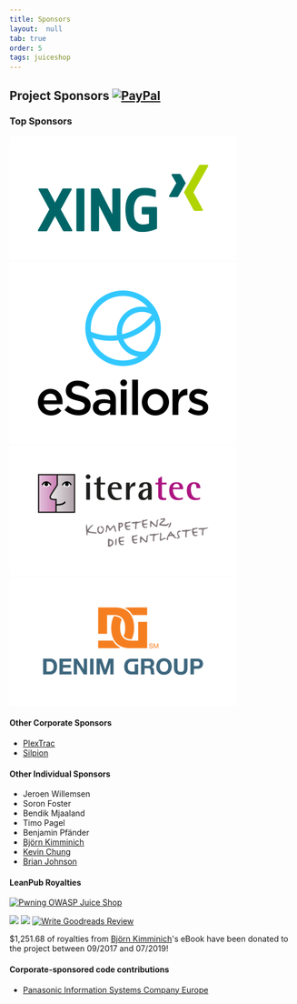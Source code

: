 ```yaml
---
title: Sponsors
layout:  null
tab: true
order: 5
tags: juiceshop
---
```


## Project Sponsors [![PayPal](https://www.paypalobjects.com/en_US/i/btn/btn_donate_SM.gif)](https://www.paypal.com/cgi-bin/webscr?cmd=_donations&business=paypal%40owasp%2eorg&lc=BM&item_name=OWASP%20Juice%20Shop%20Project&item_number=OWASP%20Foundation&no_note=0&currency_code=USD&bn=PP%2dDonationsBF)

### Top Sponsors

[![XING](assets/images/Xing_logo.png)](https://corporate.xing.com/en/about-xing/security/)
[![eSailors](assets/images/ESailors_Logo.png)](https://www.esailors.de/)
[![iteratec](assets/images/300px-Iteratec-sponsor_logo.png)](https://www.iteratec.de/)
[![Denim Group](assets/images/300px-Denim-group_trans.png)](http://www.denimgroup.com/)

#### Other Corporate Sponsors

* [PlexTrac](https://plextrac.com)
* [Silpion](https://silpion.de)

#### Other Individual Sponsors

* Jeroen Willemsen
* Soron Foster
* Bendik Mjaaland
* Timo Pagel
* Benjamin Pfänder
* [Björn Kimminich](https://kimminich.de)
* [Kevin Chung](https://twitter.com/kchungco)
* [Brian Johnson](http://www.7minsec.com/)

#### LeanPub Royalties

[![Pwning OWASP Juice Shop](https://raw.githubusercontent.com/bkimminich/pwning-juice-shop/master/cover_small.jpg)](https://leanpub.com/juice-shop)

[![](https://img.shields.io/leanpub/book/pages/juice-shop.svg)](https://leanpub.com/juice-shop)
[![](https://img.shields.io/leanpub/book/sold/juice-shop.svg)](https://leanpub.com/juice-shop)
[![Write Goodreads Review](https://img.shields.io/badge/goodreads-write%20review-47129532.svg)](https://www.goodreads.com/review/edit/47129532)

$1,251.68 of royalties from [Björn Kimminich](https://kimminich.de)'s
eBook have been donated to the project between 09/2017 and 07/2019!

#### Corporate-sponsored code contributions

* [Panasonic Information Systems Company Europe](https://application.job.panasonic.eu/data/ruP0pHQvHrGZJKvL/rc.php?nav=jobsearch&custval12=ite&lang=EN&custval11=PBSEU_GER)


